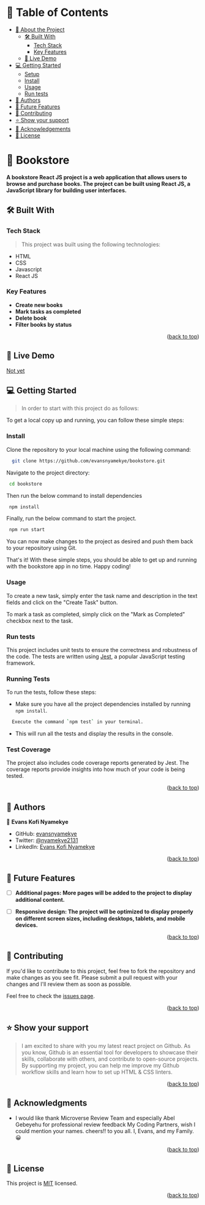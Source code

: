 <a name="readme-top"></a>

# 📗 Table of Contents

- [📖 About the Project](#about-project)
  - [🛠 Built With](#built-with)
    - [Tech Stack](#tech-stack)
    - [Key Features](#key-features)
  - [🚀 Live Demo](#live-demo)
- [💻 Getting Started](#getting-started)
  - [Setup](#setup)
  - [Install](#install)
  - [Usage](#usage)
  - [Run tests](#Run-tests)
- [👥 Authors](#authors)
- [🔭 Future Features](#future-features)
- [🤝 Contributing](#contributing)
- [⭐️ Show your support](#support)
- [🙏 Acknowledgements](#acknowledgements)
- [📝 License](#license)

<!-- PROJECT DESCRIPTION -->

# 📖 Bookstore<a name="about-project"></a>

**A bookstore React JS project is a web application that allows users to browse and purchase books. The project can be built using React JS, a JavaScript library for building user interfaces.**

## 🛠 Built With <a name="built-with"></a>

### Tech Stack <a name="tech-stack"></a>

> This project was built using the following technologies:

  - HTML
  - CSS
  - Javascript
  - React JS 

<!-- Features -->

### Key Features <a name="key-features"></a>

- **Create new books**
- **Mark tasks as completed**
- **Delete book**
- **Filter books by status**

<p align="right">(<a href="#readme-top">back to top</a>)</p>

<!-- Live Demo -->

## 🚀 Live Demo <a name="live-demo"></a>
<a href="">Not yet</a>

<!-- GETTING STARTED -->

## 💻 Getting Started <a name="getting-started"></a>

> In order to start with this project do as follows:

To get a local copy up and running, you can follow these simple steps:


### Install
Clone the repository to your local machine using the following command:

```sh
  git clone https://github.com/evansnyamekye/bookstore.git
```
Navigate to the project directory:

```sh
 cd bookstore
```

Then run the below command to install dependencies
```sh
 npm install
```

Finally, run the below command to start the project.
```sh
 npm run start
```

You can now make changes to the project as desired and push them back to your repository using Git.

That's it! With these simple steps, you should be able to get up and running with the bookstore app in no time. Happy coding!



### Usage

To create a new task, simply enter the task name and description in the text fields and click on the "Create Task" button.

To mark a task as completed, simply click on the "Mark as Completed" checkbox next to the task.

<!-- To delete a task, simply click on the "Delete Task" button next to the task. -->


### Run tests
This project includes unit tests to ensure the correctness and robustness of the code. The tests are written using [Jest](https://jestjs.io/), a popular JavaScript testing framework.

### Running Tests

To run the tests, follow these steps:
  - Make sure you have all the project dependencies installed by running `npm install`.

```sh
  Execute the command `npm test` in your terminal.
```

  - This will run all the tests and display the results in the console.

### Test Coverage

The project also includes code coverage reports generated by Jest. The coverage reports provide insights into how much of your code is being tested.


<p align="right">(<a href="#readme-top">back to top</a>)</p>

<!-- AUTHORS -->

## 👥 Authors <a name="authors"></a>

<!-- > Mention all of the collaborators of this project. -->
👤 **Evans Kofi Nyamekye**

- GitHub: [evansnyamekye](https://github.com/evansnyamekye)
- Twitter: [@nyamekye2131](https://twitter.com/nyamekye2131)
- LinkedIn: [Evans Kofi Nyamekye](https://www.linkedin.com/in/evans-kofi-nyamekye-1980a4117/)

<p align="right">(<a href="#readme-top">back to top</a>)</p>

<!-- FUTURE FEATURES -->

## 🔭 Future Features <a name="future-features"></a>

- [ ] **Additional pages: More pages will be added to the project to display additional content.**
- [ ] **Responsive design: The project will be optimized to display properly on different screen sizes, including desktops, tablets, and mobile devices.**


<p align="right">(<a href="#readme-top">back to top</a>)</p>

<!-- CONTRIBUTING -->

## 🤝 Contributing <a name="contributing"></a>

If you'd like to contribute to this project, feel free to fork the repository and make changes as you see fit. Please submit a pull request with your changes and I'll review them as soon as possible.

Feel free to check the [issues page](../../issues/).

<p align="right">(<a href="#readme-top">back to top</a>)</p>

<!-- SUPPORT -->

## ⭐️ Show your support <a name="support"></a>

> I am excited to share with you my latest react project on Github. As you know, Github is an essential tool for developers to showcase their skills, collaborate with others, and contribute to open-source projects. By supporting my project, you can help me improve my Github workflow skills and learn how to set up HTML & CSS linters.

<p align="right">(<a href="#readme-top">back to top</a>)</p>

<!-- ACKNOWLEDGEMENTS -->

## 🙏 Acknowledgments <a name="acknowledgements"></a>
- I would like thank Microverse Review Team and especially Abel Gebeyehu for professional review feedback My Coding Partners, wish I could mention your names. cheers!! to you all. I, Evans, and my Family.😀

<p align="right">(<a href="#readme-top">back to top</a>)</p>

<!-- FAQ (optional) -->
  
## 📝 License <a name="license"></a>

This project is [MIT](./LICENSE) licensed.

<p align="right">(<a href="#readme-top">back to top</a>)</p>
